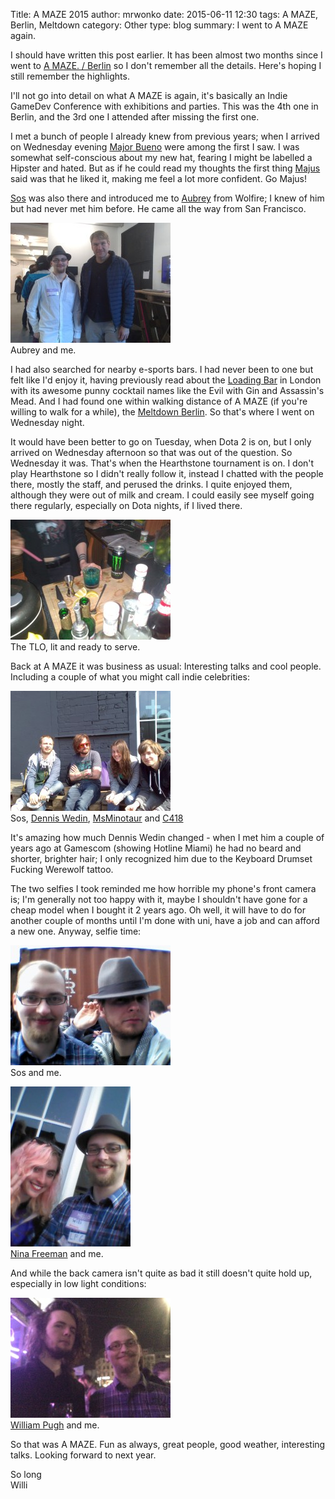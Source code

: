 Title: A MAZE 2015
author: mrwonko
date: 2015-06-11 12:30
tags: A MAZE, Berlin, Meltdown
category: Other
type: blog
summary: I went to A MAZE again.

I should have written this post earlier. It has been almost two months since I went to [A MAZE. / Berlin](http://amaze-berlin.de/) so I don't remember all the details. Here's hoping I still remember the highlights.

I'll not go into detail on what A MAZE is again, it's basically an Indie GameDev Conference with exhibitions and parties. This was the 4th one in Berlin, and the 3rd one I attended after missing the first one.

I met a bunch of people I already knew from previous years; when I arrived on Wednesday evening [Major Bueno](https://twitter.com/ThatMajorBueno/) were among the first I saw. I was somewhat self-conscious about my new hat, fearing I might be labelled a Hipster and hated. But as if he could read my thoughts the first thing [Majus](https://twitter.com/MajusArts) said was that he liked it, making me feel a lot more confident. Go Majus!

[Sos](https://twitter.com/Sosowski) was also there and introduced me to [Aubrey](https://twitter.com/aubreyserr) from Wolfire; I knew of him but had never met him before. He came all the way from San Francisco.

[![Aubrey](06-11-amaze/aubrey-thumb.jpg)](06-11-amaze/aubrey.jpg)  
Aubrey and me.

I had also searched for nearby e-sports bars. I had never been to one but felt like I'd enjoy it, having previously read about the [Loading Bar](http://www.drinkrelaxplay.co.uk/) in London with its awesome punny cocktail names like the Evil with Gin and Assassin's Mead. And I had found one within walking distance of A MAZE (if you're willing to walk for a while), the [Meltdown Berlin](http://www.meltdown.bar/berlin/). So that's where I went on Wednesday night.

It would have been better to go on Tuesday, when Dota 2 is on, but I only arrived on Wednesday afternoon so that was out of the question. So Wednesday it was. That's when the Hearthstone tournament is on. I don't play Hearthstone so I didn't really follow it, instead I chatted with the people there, mostly the staff, and perused the drinks. I quite enjoyed them, although they were out of milk and cream. I could easily see myself going there regularly, especially on Dota nights, if I lived there.

[![TLO at Meltdown](06-11-amaze/meltdown-thumb.jpg)](06-11-amaze/meltdown.jpg)  
The TLO, lit and ready to serve.

Back at A MAZE it was business as usual: Interesting talks and cool people. Including a couple of what you might call indie celebrities:

[![Indie Stars](06-11-amaze/stars-thumb.jpg)](06-11-amaze/stars.jpg)  
Sos, [Dennis Wedin](https://twitter.com/dpunktw/), [MsMinotaur](https://twitter.com/MsMinotaur/) and [C418](https://twitter.com/C418)

It's amazing how much Dennis Wedin changed - when I met him a couple of years ago at Gamescom (showing Hotline Miami) he had no beard and shorter, brighter hair; I only recognized him due to the Keyboard Drumset Fucking Werewolf tattoo.

The two selfies I took reminded me how horrible my phone's front camera is; I'm generally not too happy with it, maybe I shouldn't have gone for a cheap model when I bought it 2 years ago. Oh well, it will have to do for another couple of months until I'm done with uni, have a job and can afford a new one. Anyway, selfie time:

[![Sosowski](06-11-amaze/sos-thumb.jpg)](06-11-amaze/sos.jpg)  
Sos and me.

[![Nina Freeman](06-11-amaze/nina-thumb.jpg)](06-11-amaze/nina.jpg)  
[Nina Freeman](https://twitter.com/hentaiphd) and me.

And while the back camera isn't quite as bad it still doesn't quite hold up, especially in low light conditions:

[![William Pugh](06-11-amaze/william-thumb.jpg)](06-11-amaze/william.jpg)  
[William Pugh](https://twitter.com/HonestWilliam) and me.

So that was A MAZE. Fun as always, great people, good weather, interesting talks. Looking forward to next year.

So long  
Willi

